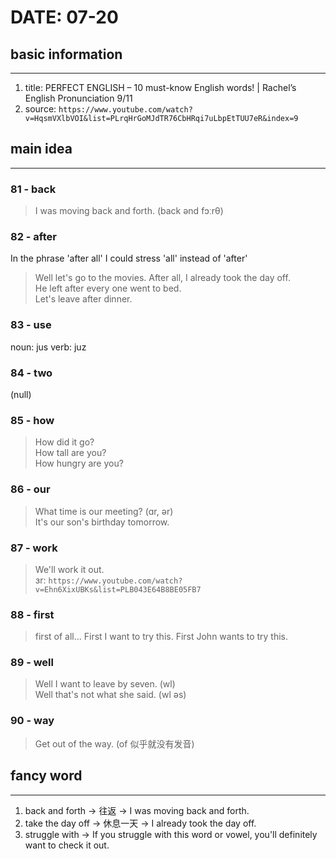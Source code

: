 # DATE: 07-20

## basic information
--------------------
1. title: PERFECT ENGLISH – 10 must-know English words! | Rachel’s English Pronunciation 9/11
2. source: `https://www.youtube.com/watch?v=HqsmVXlbVOI&list=PLrqHrGoMJdTR76CbHRqi7uLbpEtTUU7eR&index=9`

## main idea
------------
### 81 - back
> I was moving back and forth. (back ənd fɔːrθ)  

### 82 - after
In the phrase 'after all' I could stress 'all' instead of 'after'
> Well let's go to the movies. After all, I already took the day off.  
> He left after every one went to bed.  
> Let's leave after dinner.  

### 83 - use
noun: jus
verb: juz

### 84 - two
(null)

### 85 - how
> How did it go?  
> How tall are you?  
> How hungry are you?

### 86 - our
> What time is our meeting? (ɑr, ər)  
> It's our son's birthday tomorrow.  

### 87 - work
> We'll work it out.  
> ɜr: `https://www.youtube.com/watch?v=Ehn6XixUBKs&list=PLB043E64B8BE05FB7`

### 88 - first
> first of all...
> First I want to try this. 
> First John wants to try this.  

### 89 - well
> Well I want to leave by seven. (wl)  
> Well that's not what she said. (wl əs)  

### 90 - way
> Get out of the way. (of 似乎就没有发音)  

## fancy word
-------------
1. back and forth -> 往返 -> I was moving back and forth.
2. take the day off -> 休息一天 -> I already took the day off.
3. struggle with -> If you struggle with this word or vowel, you'll definitely want to check it out.  
